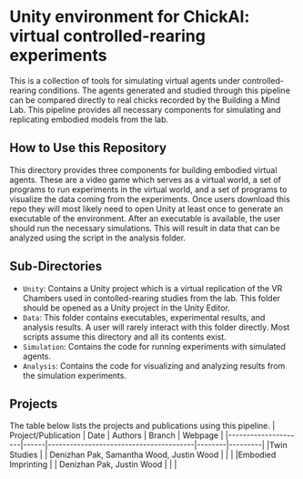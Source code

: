 # Unity environment for ChickAI: virtual controlled-rearing experiments
This is a collection of tools for simulating virtual agents under 
controlled-rearing conditions. The agents
generated and studied through this pipeline can be compared directly to real chicks 
recorded by the Building a Mind
Lab. This pipeline provides all necessary components for simulating and replicating 
embodied models from the lab.

## How to Use this Repository
This directory provides three components for building embodied virtual agents. These are 
a video game which serves as a virtual world, a set of programs to run experiments in the
virtual world, and a set of programs to visualize the data coming from the experiments.
Once users download this repo they will most likely need to open Unity at least once to 
generate an executable of the environment. After an executable is available, the user 
should run the necessary simulations. This will result in data that can be analyzed using
the script in the analysis folder.

## Sub-Directories

* `Unity`: Contains a Unity project which is a virtual replication of the VR Chambers 
used in contolled-rearing studies from the lab. This folder should be opened as a Unity
project in the Unity Editor.
* `Data`: This folder contains executables, experimental results, and analysis results.
A user will rarely interact with this folder directly. Most scripts assume this directory and all its contents exist. 
* `Simulation`: Contains the code for running experiments with simulated agents.
* `Analysis`: Contains the code for visualizing and analyzing results from the
simulation experiments.

## Projects
The table below lists the projects and publications using this pipeline.
| Project/Publication | Date | Authors                                | Branch | Webpage |
|---------------------|------|----------------------------------------|--------|---------|
|Twin Studies           |      | Denizhan Pak, Samantha Wood, Justin Wood |        |         |
|Embodied Imprinting |      | Denizhan Pak, Justin Wood        |        |         |
